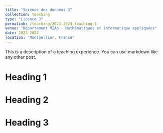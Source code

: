 ```yaml
---
title: "Science des données 3"
collection: teaching
type: "Licence 3"
permalink: /teaching/2023-2024-teaching-1
venue: "Département MIAp - Mathématiques et informatique appliquées"
date: 2023-2024
location: "Montpellier, France"
---
```


This is a description of a teaching experience. You can use markdown like any other post.

Heading 1
======

Heading 2
======

Heading 3
======